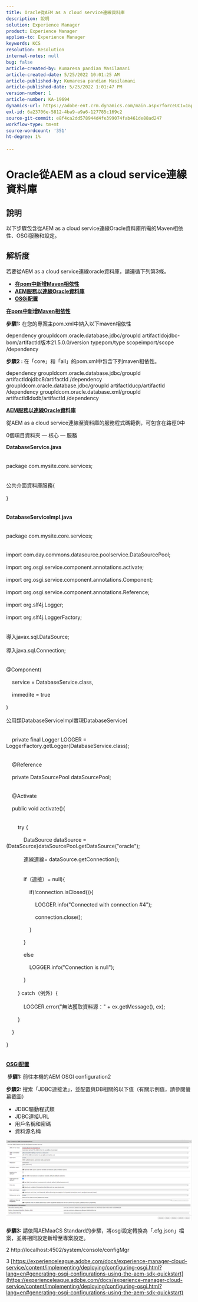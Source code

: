 ```yaml
---
title: Oracle從AEM as a cloud service連線資料庫
description: 說明
solution: Experience Manager
product: Experience Manager
applies-to: Experience Manager
keywords: KCS
resolution: Resolution
internal-notes: null
bug: false
article-created-by: Kumaresa pandian Masilamani
article-created-date: 5/25/2022 10:01:25 AM
article-published-by: Kumaresa pandian Masilamani
article-published-date: 5/25/2022 1:01:47 PM
version-number: 1
article-number: KA-19694
dynamics-url: https://adobe-ent.crm.dynamics.com/main.aspx?forceUCI=1&pagetype=entityrecord&etn=knowledgearticle&id=69414ca1-11dc-ec11-a7b6-0022480b073d
exl-id: 6a23706e-5812-4ba9-a9a6-127785c169c2
source-git-commit: e8f4ca2dd578944d4fe399074fab461de88ad247
workflow-type: tm+mt
source-wordcount: '351'
ht-degree: 1%

---
```


# Oracle從AEM as a cloud service連線資料庫

## 說明


以下步驟包含從AEM as a cloud service連線Oracle資料庫所需的Maven相依性、OSGi服務和設定。


## 解析度


若要從AEM as a cloud service連線oracle資料庫，請遵循下列第3條。

- <u><b>在pom中新增Maven相依性</b></u>
- <u><b>AEM服務以連線Oracle資料庫</b></u>
- <u><b>OSGi配置</b></u>


<u><b>在pom中新增Maven相依性</b></u>

<b>步驟1:</b> 在您的專案主pom.xml中納入以下maven相依性

dependency groupIdcom.oracle.database.jdbc/groupId artifactIdojdbc-bom/artifactId版本21.5.0.0/version typepom/type scopeimport/scope /dependency

<b>步驟2 : </b>在「core」和「all」的pom.xml中包含下列maven相依性。

dependency groupIdcom.oracle.database.jdbc/groupId artifactIdojdbc8/artifactId /dependency groupIdcom.oracle.database.jdbc/groupId artifactIducp/artifactId /dependency groupIdcom.oracle.database.xml/groupId artifactIdIdxdb/artifactId /dependency

<u><b>AEM服務以連線Oracle資料庫</b></u>

從AEM as a cloud service連線至資料庫的服務程式碼範例，可包含在路徑0中

0個項目資料夾 — 核心 — 服務

<b>DatabaseService.java</b>
<br><br><br>package com.mysite.core.services;<br> <br><br>公共介面資料庫服務{<br><br>}<br><br><br>
<b>DatabaseServiceImpl.java</b>
<br><br><br>package com.mysite.core.services;<br> <br><br>import com.day.commons.datasource.poolservice.DataSourcePool;<br><br>import org.osgi.service.component.annotations.activate;<br><br>import org.osgi.service.component.annotations.Component;<br><br>import org.osgi.service.component.annotations.Reference;<br><br>import org.slf4j.Logger;<br><br>import org.slf4j.LoggerFactory;<br> <br><br>導入javax.sql.DataSource;<br><br>導入java.sql.Connection;<br> <br><br>@Component(<br><br>    service = DatabaseService.class,<br><br>    immedite = true<br><br>)<br><br>公用類DatabaseServiceImpl實現DatabaseService{<br> <br><br>    private final Logger LOGGER = LoggerFactory.getLogger(DatabaseService.class);<br> <br><br>    @Reference<br><br>    private DataSourcePool dataSourcePool;<br> <br><br>    @Activate<br><br>    public void activate(){<br> <br><br>        try {<br><br>            DataSource dataSource =(DataSource)dataSourcePool.getDataSource(&quot;oracle&quot;);<br><br>            連線連線= dataSource.getConnection();<br> <br><br>            if（連接）= null){<br><br>                if(!connection.isClosed()){<br><br>                    LOGGER.info(&quot;Connected with connection #4&quot;);<br><br>                    connection.close();<br><br>                }<br><br>            }<br><br>            else<br><br>                LOGGER.info(&quot;Connection is null&quot;);<br><br>            }<br><br>        } catch（例外）{<br><br>            LOGGER.error(&quot;無法獲取資料源：&quot; + ex.getMessage(), ex);<br><br>        }<br><br>    }<br><br>}<br><br><br>
<u><b>OSGi配置</b></u>

<b> 步驟1: </b>前往本機的AEM OSGI configuration2

<b>步驟2: </b>搜索「JDBC連接池」，並配置與DB相關的以下值（有關示例值，請參閱螢幕截圖）

- JDBC驅動程式類
- JDBC連接URL
- 用戶名稱和密碼
- 資料源名稱


![](assets/265e1a49-24dc-ec11-a7b6-0022480b073d.png)

<b>步驟3: </b>請依照AEMaaCS Standard的步驟，將osgi設定轉換為「.cfg.json」檔案，並將相同設定新增至專案設定。

2 http://localhost:4502/system/console/configMgr

3 [https://experienceleague.adobe.com/docs/experience-manager-cloud-service/content/implementing/deploying/configuring-osgi.html?lang=en#generating-osgi-configurations-using-the-aem-sdk-quickstart](https://experienceleague.adobe.com/docs/experience-manager-cloud-service/content/implementing/deploying/configuring-osgi.html?lang=en#generating-osgi-configurations-using-the-aem-sdk-quickstart)
